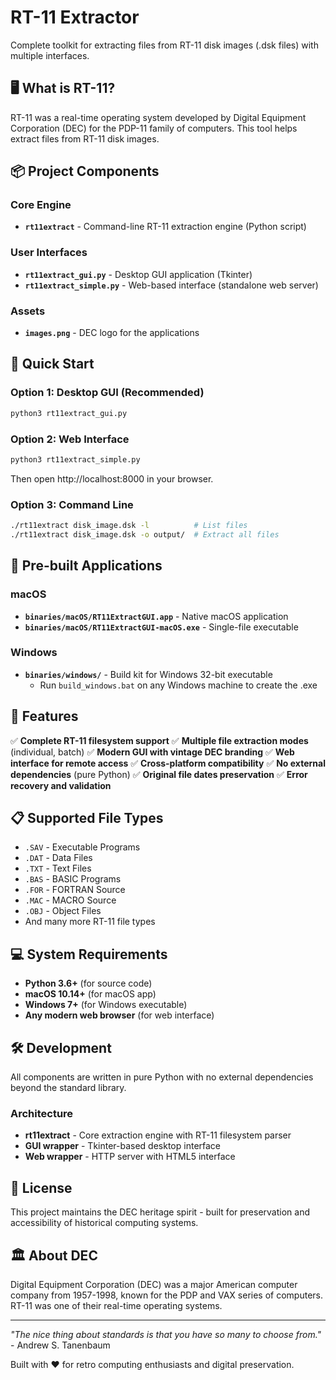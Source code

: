 # RT-11 Extractor

Complete toolkit for extracting files from RT-11 disk images (.dsk files) with multiple interfaces.

## 🖥️ **What is RT-11?**

RT-11 was a real-time operating system developed by Digital Equipment Corporation (DEC) for the PDP-11 family of computers. This tool helps extract files from RT-11 disk images.

## 📦 **Project Components**

### Core Engine
- **`rt11extract`** - Command-line RT-11 extraction engine (Python script)

### User Interfaces
- **`rt11extract_gui.py`** - Desktop GUI application (Tkinter)
- **`rt11extract_simple.py`** - Web-based interface (standalone web server)

### Assets
- **`images.png`** - DEC logo for the applications

## 🚀 **Quick Start**

### Option 1: Desktop GUI (Recommended)
```bash
python3 rt11extract_gui.py
```

### Option 2: Web Interface
```bash
python3 rt11extract_simple.py
```
Then open http://localhost:8000 in your browser.

### Option 3: Command Line
```bash
./rt11extract disk_image.dsk -l          # List files
./rt11extract disk_image.dsk -o output/  # Extract all files
```

## 📱 **Pre-built Applications**

### macOS
- **`binaries/macOS/RT11ExtractGUI.app`** - Native macOS application
- **`binaries/macOS/RT11ExtractGUI-macOS.exe`** - Single-file executable

### Windows
- **`binaries/windows/`** - Build kit for Windows 32-bit executable
  - Run `build_windows.bat` on any Windows machine to create the .exe

## 🔧 **Features**

✅ **Complete RT-11 filesystem support**
✅ **Multiple file extraction modes** (individual, batch)
✅ **Modern GUI with vintage DEC branding**
✅ **Web interface for remote access**
✅ **Cross-platform compatibility**
✅ **No external dependencies** (pure Python)
✅ **Original file dates preservation**
✅ **Error recovery and validation**

## 📋 **Supported File Types**

- `.SAV` - Executable Programs
- `.DAT` - Data Files
- `.TXT` - Text Files
- `.BAS` - BASIC Programs
- `.FOR` - FORTRAN Source
- `.MAC` - MACRO Source
- `.OBJ` - Object Files
- And many more RT-11 file types

## 💻 **System Requirements**

- **Python 3.6+** (for source code)
- **macOS 10.14+** (for macOS app)
- **Windows 7+** (for Windows executable)
- **Any modern web browser** (for web interface)

## 🛠️ **Development**

All components are written in pure Python with no external dependencies beyond the standard library.

### Architecture
- **rt11extract** - Core extraction engine with RT-11 filesystem parser
- **GUI wrapper** - Tkinter-based desktop interface
- **Web wrapper** - HTTP server with HTML5 interface

## 📄 **License**

This project maintains the DEC heritage spirit - built for preservation and accessibility of historical computing systems.

## 🏛️ **About DEC**

Digital Equipment Corporation (DEC) was a major American computer company from 1957-1998, known for the PDP and VAX series of computers. RT-11 was one of their real-time operating systems.

---

*"The nice thing about standards is that you have so many to choose from."* - Andrew S. Tanenbaum

Built with ❤️ for retro computing enthusiasts and digital preservation.
